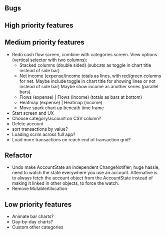 ## Bugs


## High priority features


## Medium priority features
- Redo cash flow screen, combine with categories screen. View options (vertical selector with two columns):
  - Stacked columns (double sided) (subcats as toggle in chart title instead of side bar)
  - Net income (expense/income totals as lines, with red/green columns for net. Maybe include toggle in chart title for showing lines or not instead of side bar) Maybe show income as another series (parallel bars)
  - Flows (expense) | Flows (income) (totals as bars at bottom)
  - Heatmap (expense) | Heatmap (income)
  - Move spark chart up beneath time frame
- Start screen and UX
- Choose category/account on CSV column?
- Delete account
- sort transactions by value?
- Loading scrim across full app?
- Load more transactions on reach end of transaction grid?


## Refactor
- Undo make AccountState an independent ChangeNotifier; huge hassle, need to watch the state everywhere you use an account. Alternative is to always fetch the account object from the AccountState instead of making it linked in other objects, to force the watch.
- Remove MutableAllocation


## Low priority features
- Animate bar charts?
- Day-by-day charts?
- Custom other categories
